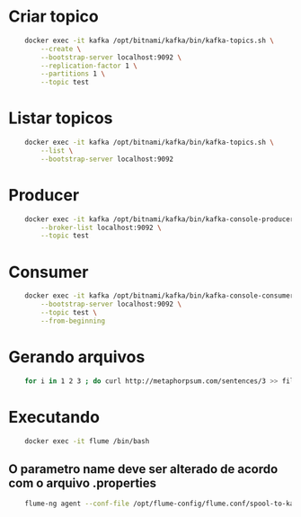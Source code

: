 # Criar topico

```bash
    docker exec -it kafka /opt/bitnami/kafka/bin/kafka-topics.sh \
        --create \
        --bootstrap-server localhost:9092 \
        --replication-factor 1 \
        --partitions 1 \
        --topic test
```

# Listar topicos

```bash
    docker exec -it kafka /opt/bitnami/kafka/bin/kafka-topics.sh \
        --list \
        --bootstrap-server localhost:9092
```

# Producer

```bash
    docker exec -it kafka /opt/bitnami/kafka/bin/kafka-console-producer.sh \
        --broker-list localhost:9092 \
        --topic test
```

# Consumer
```bash
    docker exec -it kafka /opt/bitnami/kafka/bin/kafka-console-consumer.sh \
        --bootstrap-server localhost:9092 \
        --topic test \
        --from-beginning
```

# Gerando arquivos

```bash
    for i in 1 2 3 ; do curl http://metaphorpsum.com/sentences/3 >> file$i;done
```

# Executando 
```bash
    docker exec -it flume /bin/bash
```

## O parametro name deve ser alterado de acordo com o arquivo .properties
```bash
    flume-ng agent --conf-file /opt/flume-config/flume.conf/spool-to-kafka.properties --name agent3 -Dflume.root.logger=WARN,console
```
